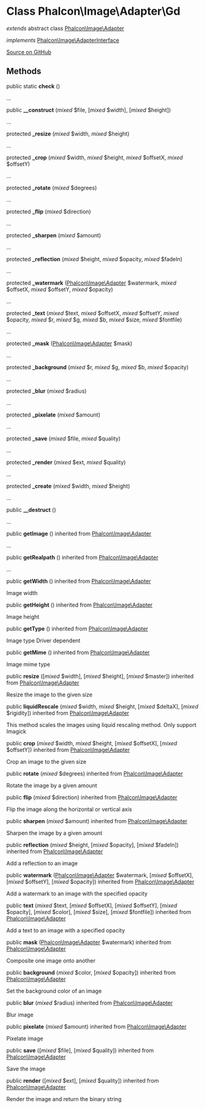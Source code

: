 # Class **Phalcon\\Image\\Adapter\\Gd**

*extends* abstract class [Phalcon\Image\Adapter](/en/3.1.2/api/Phalcon_Image_Adapter)

*implements* [Phalcon\Image\AdapterInterface](/en/3.1.2/api/Phalcon_Image_AdapterInterface)

<a href="https://github.com/phalcon/cphalcon/blob/master/phalcon/image/adapter/gd.zep" class="btn btn-default btn-sm">Source on GitHub</a>

## Methods
public static  **check** ()

...

public  **__construct** (*mixed* $file, [*mixed* $width], [*mixed* $height])

...

protected  **_resize** (*mixed* $width, *mixed* $height)

...

protected  **_crop** (*mixed* $width, *mixed* $height, *mixed* $offsetX, *mixed* $offsetY)

...

protected  **_rotate** (*mixed* $degrees)

...

protected  **_flip** (*mixed* $direction)

...

protected  **_sharpen** (*mixed* $amount)

...

protected  **_reflection** (*mixed* $height, *mixed* $opacity, *mixed* $fadeIn)

...

protected  **_watermark** ([Phalcon\Image\Adapter](/en/3.1.2/api/Phalcon_Image_Adapter) $watermark, *mixed* $offsetX, *mixed* $offsetY, *mixed* $opacity)

...

protected  **_text** (*mixed* $text, *mixed* $offsetX, *mixed* $offsetY, *mixed* $opacity, *mixed* $r, *mixed* $g, *mixed* $b, *mixed* $size, *mixed* $fontfile)

...

protected  **_mask** ([Phalcon\Image\Adapter](/en/3.1.2/api/Phalcon_Image_Adapter) $mask)

...

protected  **_background** (*mixed* $r, *mixed* $g, *mixed* $b, *mixed* $opacity)

...

protected  **_blur** (*mixed* $radius)

...

protected  **_pixelate** (*mixed* $amount)

...

protected  **_save** (*mixed* $file, *mixed* $quality)

...

protected  **_render** (*mixed* $ext, *mixed* $quality)

...

protected  **_create** (*mixed* $width, *mixed* $height)

...

public  **__destruct** ()

...

public  **getImage** () inherited from [Phalcon\Image\Adapter](/en/3.1.2/api/Phalcon_Image_Adapter)

...

public  **getRealpath** () inherited from [Phalcon\Image\Adapter](/en/3.1.2/api/Phalcon_Image_Adapter)

...

public  **getWidth** () inherited from [Phalcon\Image\Adapter](/en/3.1.2/api/Phalcon_Image_Adapter)

Image width

public  **getHeight** () inherited from [Phalcon\Image\Adapter](/en/3.1.2/api/Phalcon_Image_Adapter)

Image height

public  **getType** () inherited from [Phalcon\Image\Adapter](/en/3.1.2/api/Phalcon_Image_Adapter)

Image type
Driver dependent

public  **getMime** () inherited from [Phalcon\Image\Adapter](/en/3.1.2/api/Phalcon_Image_Adapter)

Image mime type

public  **resize** ([*mixed* $width], [*mixed* $height], [*mixed* $master]) inherited from [Phalcon\Image\Adapter](/en/3.1.2/api/Phalcon_Image_Adapter)

Resize the image to the given size

public  **liquidRescale** (*mixed* $width, *mixed* $height, [*mixed* $deltaX], [*mixed* $rigidity]) inherited from [Phalcon\Image\Adapter](/en/3.1.2/api/Phalcon_Image_Adapter)

This method scales the images using liquid rescaling method. Only support Imagick

public  **crop** (*mixed* $width, *mixed* $height, [*mixed* $offsetX], [*mixed* $offsetY]) inherited from [Phalcon\Image\Adapter](/en/3.1.2/api/Phalcon_Image_Adapter)

Crop an image to the given size

public  **rotate** (*mixed* $degrees) inherited from [Phalcon\Image\Adapter](/en/3.1.2/api/Phalcon_Image_Adapter)

Rotate the image by a given amount

public  **flip** (*mixed* $direction) inherited from [Phalcon\Image\Adapter](/en/3.1.2/api/Phalcon_Image_Adapter)

Flip the image along the horizontal or vertical axis

public  **sharpen** (*mixed* $amount) inherited from [Phalcon\Image\Adapter](/en/3.1.2/api/Phalcon_Image_Adapter)

Sharpen the image by a given amount

public  **reflection** (*mixed* $height, [*mixed* $opacity], [*mixed* $fadeIn]) inherited from [Phalcon\Image\Adapter](/en/3.1.2/api/Phalcon_Image_Adapter)

Add a reflection to an image

public  **watermark** ([Phalcon\Image\Adapter](/en/3.1.2/api/Phalcon_Image_Adapter) $watermark, [*mixed* $offsetX], [*mixed* $offsetY], [*mixed* $opacity]) inherited from [Phalcon\Image\Adapter](/en/3.1.2/api/Phalcon_Image_Adapter)

Add a watermark to an image with the specified opacity

public  **text** (*mixed* $text, [*mixed* $offsetX], [*mixed* $offsetY], [*mixed* $opacity], [*mixed* $color], [*mixed* $size], [*mixed* $fontfile]) inherited from [Phalcon\Image\Adapter](/en/3.1.2/api/Phalcon_Image_Adapter)

Add a text to an image with a specified opacity

public  **mask** ([Phalcon\Image\Adapter](/en/3.1.2/api/Phalcon_Image_Adapter) $watermark) inherited from [Phalcon\Image\Adapter](/en/3.1.2/api/Phalcon_Image_Adapter)

Composite one image onto another

public  **background** (*mixed* $color, [*mixed* $opacity]) inherited from [Phalcon\Image\Adapter](/en/3.1.2/api/Phalcon_Image_Adapter)

Set the background color of an image

public  **blur** (*mixed* $radius) inherited from [Phalcon\Image\Adapter](/en/3.1.2/api/Phalcon_Image_Adapter)

Blur image

public  **pixelate** (*mixed* $amount) inherited from [Phalcon\Image\Adapter](/en/3.1.2/api/Phalcon_Image_Adapter)

Pixelate image

public  **save** ([*mixed* $file], [*mixed* $quality]) inherited from [Phalcon\Image\Adapter](/en/3.1.2/api/Phalcon_Image_Adapter)

Save the image

public  **render** ([*mixed* $ext], [*mixed* $quality]) inherited from [Phalcon\Image\Adapter](/en/3.1.2/api/Phalcon_Image_Adapter)

Render the image and return the binary string

